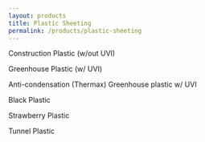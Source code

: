```yaml
---
layout: products
title: Plastic Sheeting
permalink: /products/plastic-sheeting
---
```


Construction Plastic (w/out UVI)

Greenhouse Plastic (w/ UVI)

Anti-condensation (Thermax) Greenhouse plastic w/ UVI

Black Plastic

Strawberry Plastic

Tunnel Plastic

